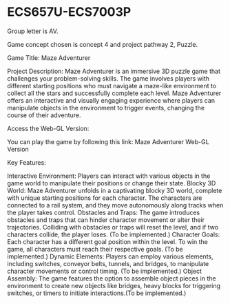# ECS657U-ECS7003P
Group letter is AV.

Game concept chosen is concept 4 and project pathway 2, Puzzle.

Game Title: Maze Adventurer

Project Description:
Maze Adventurer is an immersive 3D puzzle game that challenges your problem-solving skills. The game involves players with different starting positions who must navigate a maze-like environment to collect all the stars and successfully complete each level. Maze Adventurer offers an interactive and visually engaging experience where players can manipulate objects in the environment to trigger events, changing the course of their adventure.

Access the Web-GL Version:

You can play the game by following this link: Maze Adventurer Web-GL Version

Key Features:

Interactive Environment: Players can interact with various objects in the game world to manipulate their positions or change their state.
Blocky 3D World: Maze Adventurer unfolds in a captivating blocky 3D world, complete with unique starting positions for each character. The characters are connected to a rail system, and they move autonomously along tracks when the player takes control.
Obstacles and Traps: The game introduces obstacles and traps that can hinder character movement or alter their trajectories. Colliding with obstacles or traps will reset the level, and if two characters collide, the player loses. (To be implemented.)
Character Goals: Each character has a different goal position within the level. To win the game, all characters must reach their respective goals. (To be implemented.)
Dynamic Elements: Players can employ various elements, including switches, conveyor belts, tunnels, and bridges, to manipulate character movements or control timing. (To be implemented.)
Object Assembly: The game features the option to assemble object pieces in the environment to create new objects like bridges, heavy blocks for triggering switches, or timers to initiate interactions.(To be implemented.)
